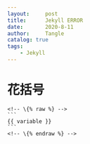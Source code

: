 ```yaml
---
layout:     post
title:      Jekyll ERROR
date:       2020-8-11
author:     Tangle
catalog: true
tags:
    - Jekyll
---
```


# 花括号

    <!-- \{% raw %} -->
    ```
    {{ variable }}
    ```
    <!-- \{% endraw %} -->

